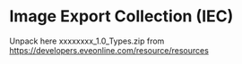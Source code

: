 # Image Export Collection (IEC)
Unpack here xxxxxxxx_1.0_Types.zip from https://developers.eveonline.com/resource/resources